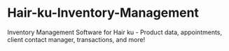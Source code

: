 # Hair-ku-Inventory-Management
Inventory Management Software for Hair ku - Product data, appointments, client contact manager, transactions, and more!
